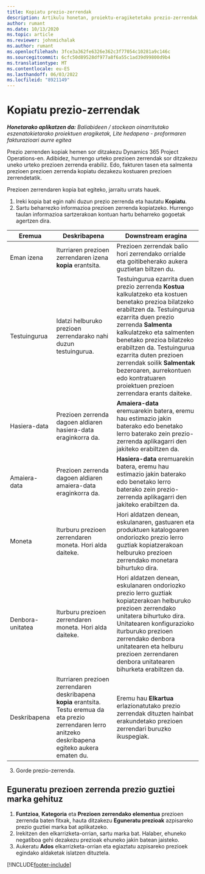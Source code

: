 ```yaml
---
title: Kopiatu prezio-zerrendak
description: Artikulu honetan, proiektu-eragiketetako prezio-zerrendak nola kopiatu behar den ematen da.
author: rumant
ms.date: 10/13/2020
ms.topic: article
ms.reviewer: johnmichalak
ms.author: rumant
ms.openlocfilehash: 3fce3a362fe6326e362c3f77054c10281a9c146c
ms.sourcegitcommit: 6cfc50d89528df977a8f6a55c1ad39d99800d9b4
ms.translationtype: MT
ms.contentlocale: eu-ES
ms.lasthandoff: 06/03/2022
ms.locfileid: "8921149"
---
```

# <a name="copy-price-lists"></a>Kopiatu prezio-zerrendak

_**Honetarako aplikatzen da:** Baliabideen / stockean oinarritutako eszenatokietarako proiektuen eragiketak, Lite hedapena - proformaren fakturazioari aurre egitea_

Prezio zerrenden kopiak hemen sor ditzakezu Dynamics 365 Project Operations-en. Adibidez, hurrengo urteko prezioen zerrendak sor ditzakezu uneko urteko prezioen zerrenda erabiliz.  Edo, fakturen tasen eta salmenta prezioen prezioen zerrenda kopiatu dezakezu kostuaren prezioen zerrendetatik. 

Prezioen zerrendaren kopia bat egiteko, jarraitu urrats hauek.

1. Ireki kopia bat egin nahi duzun prezio zerrenda eta hautatu **Kopiatu**.
2. Sartu beharrezko informazioa prezioen zerrenda kopiatzeko. Hurrengo taulan informazioa sartzerakoan kontuan hartu beharreko gogoetak agertzen dira.

| Eremua | Deskribapena | Downstream eragina |
| --- | --- | --- |
| Eman izena | Iturriaren prezioen zerrendaren izena **kopia** erantsita. | Prezioen zerrendak balio hori zerrendako orrialde eta goitibeherako aukera guztietan biltzen du. |
| Testuingurua | Idatzi helburuko prezioen zerrendarako nahi duzun testuingurua. | Testuingurua ezarrita duen prezio zerrenda **Kostua** kalkulatzeko eta kostuen benetako prezioa bilatzeko erabiltzen da. Testuingurua ezarrita duen prezio zerrenda **Salmenta** kalkulatzeko eta salmenten benetako prezioa bilatzeko erabiltzen da. Testuingurua ezarrita duten prezioen zerrendak soilik **Salmentak** bezeroaren, aurrekontuen edo kontratuaren proiektuen prezioen zerrendara erants daiteke. |
| Hasiera-data | Prezioen zerrenda dagoen aldiaren hasiera-data eraginkorra da. | **Amaiera-data** eremuarekin batera, eremu hau estimazio jakin baterako edo benetako lerro baterako zein prezio-zerrenda aplikagarri den jakiteko erabiltzen da. |
| Amaiera-data | Prezioen zerrenda dagoen aldiaren amaiera-data eraginkorra da. | **Hasiera-data** eremuarekin batera, eremu hau estimazio jakin baterako edo benetako lerro baterako zein prezio-zerrenda aplikagarri den jakiteko erabiltzen da. |
| Moneta | Iturburu prezioen zerrendaren moneta. Hori alda daiteke. | Hori aldatzen denean, eskulanaren, gastuaren eta produktuen katalogoaren ondoriozko prezio lerro guztiak kopiatzerakoan helburuko prezioen zerrendako monetara bihurtuko dira. |
| Denbora-unitatea | Iturburu prezioen zerrendaren moneta. Hori alda daiteke. | Hori aldatzen denean, eskulanaren ondoriozko prezio lerro guztiak kopiatzerakoan helburuko prezioen zerrendako unitatera bihurtuko dira. Unitatearen konfigurazioko iturburuko prezioen zerrendako denbora unitatearen eta helburu prezioen zerrendaren denbora unitatearen bihurketa erabiltzen da. |
| Deskribapena | Iturriaren prezioen zerrendaren deskribapena **kopia** erantsita. Testu eremua da eta prezio zerrendaren lerro anitzeko deskribapena egiteko aukera ematen du. | Eremu hau **Elkartua** erlazionatutako prezio zerrendak dituzten hainbat erakundetako prezioen zerrendari buruzko ikuspegiak. |

3. Gorde prezio-zerrenda. 

## <a name="update-a-price-list-by-applying-a-mark-up-to-all-the-prices"></a>Eguneratu prezioen zerrenda prezio guztiei marka gehituz

1. **Funtzioa**, **Kategoria** eta **Prezioen zerrendako elementua** prezioen zerrenda baten fitxak, hauta ditzakezu **Eguneratu prezioak** azpisareko prezio guztiei marka bat aplikatzeko. 
2. Irekitzen den elkarrizketa-orrian, sartu marka bat. Halaber, ehuneko negatiboa gehi dezakezu prezioak ehuneko jakin batean jaisteko. 
3. Aukeratu **Ados** elkarrizketa-orrian eta egiaztatu azpisareko prezioek egindako aldaketak islatzen dituztela.


[!INCLUDE[footer-include](../includes/footer-banner.md)]